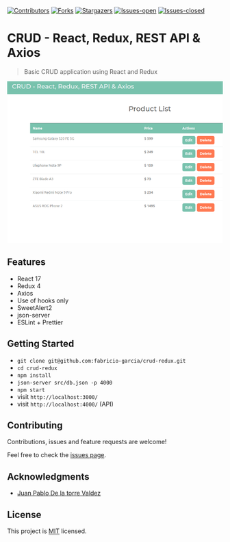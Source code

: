 <!-- PROJECT SHIELDS -->
<!--
*** "reference style" links are used for readability.
*** Reference links are enclosed in brackets [ ] instead of parentheses ( ).
*** See the bottom of this document for the declaration of the reference variables
*** for contributors-url, forks-url, etc. This is an optional, concise syntax you may use.
*** https://www.markdownguide.org/basic-syntax/#reference-style-links
-->

[![Contributors][contributors-shield]][contributors-url]
[![Forks][forks-shield]][forks-url]
[![Stargazers][stars-shield]][stars-url]
[![Issues-open][issues-open-shield]][issues-open-url]
[![Issues-closed][issues-closed-shield]][issues-closed-url]

# CRUD - React, Redux, REST API & Axios

> Basic CRUD application using React and Redux

![](crud-redux.gif)

## Features

- React 17
- Redux 4
- Axios
- Use of hooks only
- SweetAlert2
- json-server
- ESLint + Prettier

## Getting Started

- `git clone git@github.com:fabricio-garcia/crud-redux.git`
- `cd crud-redux`
- `npm install`
- `json-server src/db.json -p 4000`
- `npm start`
- visit `http://localhost:3000/`
- visit `http://localhost:4000/` (API)

## Contributing

Contributions, issues and feature requests are welcome!

Feel free to check the [issues page](issues/).

## Acknowledgments

- [Juan Pablo De la torre Valdez](https://www.udemy.com/course/react-de-principiante-a-experto-creando-mas-de-10-aplicaciones/)

## License

This project is [MIT](https://opensource.org/licenses/MIT) licensed.

<!-- MARKDOWN LINKS & IMAGES -->
<!-- https://www.markdownguide.org/basic-syntax/#reference-style-links -->

[contributors-shield]: https://img.shields.io/github/contributors/fabricio-garcia/crud-redux?style=plastic
[contributors-url]: https://github.com/fabricio-garcia/crud-redux/graphs/contributors
[forks-shield]: https://img.shields.io/github/forks/fabricio-garcia/crud-redux?style=plastic
[forks-url]: https://github.com/fabricio-garcia/crud-redux/network/members
[stars-shield]: https://img.shields.io/github/stars/fabricio-garcia/crud-redux?style=plastic
[stars-url]: https://github.com/fabricio-garcia/crud-redux/stargazers
[issues-open-shield]: https://img.shields.io/github/issues/fabricio-garcia/crud-redux?style=plastic
[issues-closed-url]: https://github.com/fabricio-garcia/crud-redux/issues
[issues-closed-shield]: https://img.shields.io/github/issues-closed/fabricio-garcia/crud-redux?style=plastic
[issues-open-url]: https://github.com/fabricio-garcia/crud-redux/issues
